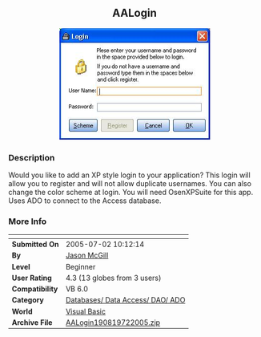 ﻿<div align="center">

## AALogin

<img src="PIC2005721023353902.JPG">
</div>

### Description

Would you like to add an XP style login to your application? This login will allow you to register and will not allow duplicate usernames. You can also change the color scheme at login. You will need OsenXPSuite for this app. Uses ADO to connect to the Access database.
 
### More Info
 


<span>             |<span>
---                |---
**Submitted On**   |2005-07-02 10:12:14
**By**             |[Jason McGill](https://github.com/Planet-Source-Code/PSCIndex/blob/master/ByAuthor/jason-mcgill.md)
**Level**          |Beginner
**User Rating**    |4.3 (13 globes from 3 users)
**Compatibility**  |VB 6\.0
**Category**       |[Databases/ Data Access/ DAO/ ADO](https://github.com/Planet-Source-Code/PSCIndex/blob/master/ByCategory/databases-data-access-dao-ado__1-6.md)
**World**          |[Visual Basic](https://github.com/Planet-Source-Code/PSCIndex/blob/master/ByWorld/visual-basic.md)
**Archive File**   |[AALogin190819722005\.zip](https://github.com/Planet-Source-Code/jason-mcgill-aalogin__1-61466/archive/master.zip)








